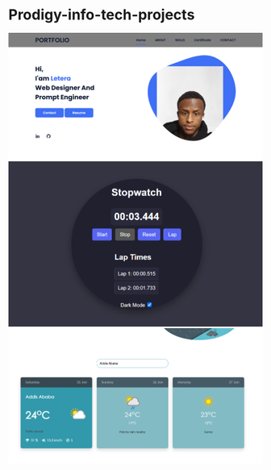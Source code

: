# Prodigy-info-tech-projects

<img src="PORTFOLIO/preview.png" alt="the image" />
<img src="STOP-WATCH/preview.png" alt="the image" />
<img src="WEATHER/preview.png" alt="the image" />
